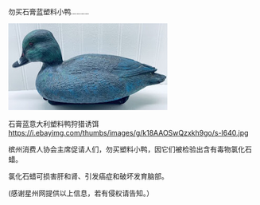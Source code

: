 勿买石膏蓝塑料小鸭.........


![勿买石膏蓝塑料小鸭](https://github.com/ywangnccu/ywang/blob/main/images/Plasticduck.jpg)

石膏蓝意大利塑料鸭狩猎诱饵
https://i.ebayimg.com/thumbs/images/g/k18AAOSwQzxkh9go/s-l640.jpg


槟州消费人协会主席促请人们，勿买塑料小鸭，因它们被检验出含有毒物氯化石蜡。

氯化石蜡可损害肝和肾、引发癌症和破坏发育脑部。

 (感谢星州网提供以上信息，若有侵权请告知。）
